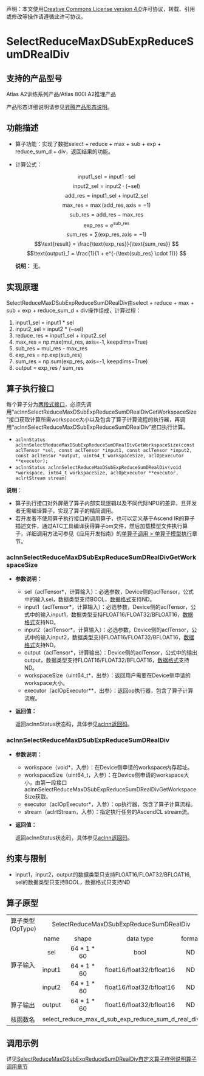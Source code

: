 声明：本文使用[Creative Commons License version 4.0](https://creativecommons.org/licenses/by/4.0/legalcode)许可协议，转载、引用或修改等操作请遵循此许可协议。

# SelectReduceMaxDSubExpReduceSumDRealDiv

## 支持的产品型号

Atlas A2训练系列产品/Atlas 800I A2推理产品

产品形态详细说明请参见[昇腾产品形态说明](https://www.hiascend.com/document/redirect/CannCommunityProductForm)。

## 功能描述

- 算子功能：实现了数据select + reduce + max + sub + exp + reduce_sum_d + div，返回结果的功能。
- 计算公式：
  
  $$\text{input1_sel} = \text{input1} \cdot \text{sel} $$
  $$\text{input2_sel} = \text{input2} \cdot (\neg \text{sel}) $$
  $$\text{add_res} = \text{input1_sel} + \text{input2_sel} $$
  $$\text{max_res} = \max(\text{add_res}, \text{axis}=-1) $$
  $$\text{sub_res} = \text{add_res} - \text{max_res} $$
  $$\text{exp_res} = e^{\text{sub_res}} $$
  $$\text{sum_res} = \sum(\text{exp_res}, \text{axis}=-1) $$
  $$\text{result} = \frac{\text{exp_res}}{\text{sum_res}} $$
  $$\text{output}_1 = \frac{1}{1 + e^{-(\text{sub_res} \cdot 1)}} $$
  
  **说明：**
  无。

## 实现原理

SelectReduceMaxDSubExpReduceSumDRealDiv由select + reduce + max + sub + exp + reduce_sum_d + div操作组成，计算过程：

1. input1_sel = input1 * sel
2. input2_sel = input2 * (~sel)
3. reduce_res = input1_sel + input2_sel
4. max_res = np.max(mul_res, axis=-1, keepdims=True)
5. sub_res = mul_res - max_res
6. exp_res = np.exp(sub_res)
7. sum_res = np.sum(exp_res, axis=-1, keepdims=True)
8. output = exp_res / sum_res

## 算子执行接口

每个算子分为[两段式接口](common/两段式接口.md)，必须先调用“aclnnSelectReduceMaxDSubExpReduceSumDRealDivGetWorkspaceSize”接口获取计算所需workspace大小以及包含了算子计算流程的执行器，再调用“aclnnSelectReduceMaxDSubExpReduceSumDRealDiv”接口执行计算。

* `aclnnStatus aclnnSelectReduceMaxDSubExpReduceSumDRealDivGetWorkspaceSize(const aclTensor *sel, const aclTensor *input1, const aclTensor *input2, const aclTensor *output, uint64_t workspaceSize, aclOpExecutor **executor);`
* `aclnnStatus aclnnSelectReduceMaxDSubExpReduceSumDRealDiv(void *workspace, int64_t workspaceSize, aclOpExecutor **executor, aclrtStream stream)`

**说明**：

- 算子执行接口对外屏蔽了算子内部实现逻辑以及不同代际NPU的差异，且开发者无需编译算子，实现了算子的精简调用。
- 若开发者不使用算子执行接口的调用算子，也可以定义基于Ascend IR的算子描述文件，通过ATC工具编译获得算子om文件，然后加载模型文件执行算子，详细调用方法可参见《应用开发指南》的[单算子调用 > 单算子模型执行](https://hiascend.com/document/redirect/CannCommunityCppOpcall)章节。

### aclnnSelectReduceMaxDSubExpReduceSumDRealDivGetWorkspaceSize

- **参数说明：**
  
  - sel（aclTensor\*，计算输入）：必选参数，Device侧的aclTensor，公式中的输入sel，数据类型支持BOOL，[数据格式](https://www.hiascend.com/document/detail/zh/CANNCommunityEdition/800alpha003/apiref/aolapi/context/common/%E6%95%B0%E6%8D%AE%E6%A0%BC%E5%BC%8F.md)支持ND。
  - input1（aclTensor\*，计算输入）：必选参数，Device侧的aclTensor，公式中的输入input1，数据类型支持FLOAT16/FLOAT32/BFLOAT16，[数据格式](https://www.hiascend.com/document/detail/zh/CANNCommunityEdition/800alpha003/apiref/aolapi/context/common/%E6%95%B0%E6%8D%AE%E6%A0%BC%E5%BC%8F.md)支持ND。
  - input2（aclTensor\*，计算输入）：必选参数，Device侧的aclTensor，公式中的输入input2，数据类型支持FLOAT16/FLOAT32/BFLOAT16，[数据格式](https://www.hiascend.com/document/detail/zh/CANNCommunityEdition/800alpha003/apiref/aolapi/context/common/%E6%95%B0%E6%8D%AE%E6%A0%BC%E5%BC%8F.md)支持ND。
  - output（aclTensor\*，计算输出）：Device侧的aclTensor，公式中的输出output，数据类型支持FLOAT16/FLOAT32/BFLOAT16，[数据格式](https://www.hiascend.com/document/detail/zh/CANNCommunityEdition/800alpha003/apiref/aolapi/context/common/%E6%95%B0%E6%8D%AE%E6%A0%BC%E5%BC%8F.md)支持ND。
  - workspaceSize（uint64\_t\*，出参）：返回用户需要在Device侧申请的workspace大小。
  - executor（aclOpExecutor\*\*，出参）：返回op执行器，包含了算子计算流程。
- **返回值：**
  
  返回aclnnStatus状态码，具体参见[aclnn返回码](https://www.hiascend.com/document/detail/zh/CANNCommunityEdition/800alpha003/apiref/aolapi/context/common/aclnn%E8%BF%94%E5%9B%9E%E7%A0%81_fuse.md)。

### aclnnSelectReduceMaxDSubExpReduceSumDRealDiv

- **参数说明：**
  
  - workspace（void\*，入参）：在Device侧申请的workspace内存起址。
  - workspaceSize（uint64\_t，入参）：在Device侧申请的workspace大小，由第一段接口aclnnSelectReduceMaxDSubExpReduceSumDRealDivGetWorkspaceSize获取。
  - executor（aclOpExecutor\*，入参）：op执行器，包含了算子计算流程。
  - stream（aclrtStream，入参）：指定执行任务的AscendCL stream流。
- **返回值：**
  
  返回aclnnStatus状态码，具体参见[aclnn返回码](https://www.hiascend.com/document/detail/zh/CANNCommunityEdition/800alpha003/apiref/aolapi/context/common/aclnn%E8%BF%94%E5%9B%9E%E7%A0%81_fuse.md)。

## 约束与限制

- input1，input2，output的数据类型只支持FLOAT16/FLOAT32/BFLOAT16, sel的数据类型只支持BOOL，数据格式只支持ND

## 算子原型

<table>
<tr><td rowspan="1" align="center">算子类型(OpType)</td><td colspan="4" align="center">SelectReduceMaxDSubExpReduceSumDRealDiv</td></tr>
</tr>
<tr><td rowspan="4" align="center">算子输入</td><td align="center">name</td><td align="center">shape</td><td align="center">data type</td><td align="center">format</td></tr>
<tr><td align="center">sel</td><td align="center">64 * 1 * 60</td><td align="center">bool</td><td align="center">ND</td></tr>
<tr><td align="center">input1</td><td align="center">64 * 1 * 60</td><td align="center">float16/float32/bfloat16</td><td align="center">ND</td></tr>
<tr><td align="center">input2</td><td align="center">64 * 1 * 60</td><td align="center">float16/float32/bfloat16</td><td align="center">ND</td></tr>
</tr>
</tr>
<tr><td rowspan="1" align="center">算子输出</td><td align="center">output</td><td align="center">64 * 1 * 60</td><td align="center">float16/float32/bfloat16</td><td align="center">ND</td></tr>
</tr>
<tr><td rowspan="1" align="center">核函数名</td><td colspan="4" align="center">select_reduce_max_d_sub_exp_reduce_sum_d_real_div</td></tr>
</table>

## 调用示例

详见[SelectReduceMaxDSubExpReduceSumDRealDiv自定义算子样例说明算子调用章节](../README.md#算子调用)

